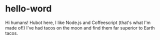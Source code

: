 hello-word
===========

Hi humans!
Hubot here, I like Node.js and Coffeescript (that's what I'm made of!)
I've had tacos on the moon and find them far superior to Earth tacos.
